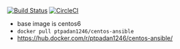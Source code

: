 [![Build Status](https://travis-ci.org/YasushiKobayashi/centos-ansible.svg?branch=master)](https://travis-ci.org/YasushiKobayashi/centos-ansible)
[![CircleCI](https://circleci.com/gh/YasushiKobayashi/centos-ansible.svg?style=svg)](https://circleci.com/gh/YasushiKobayashi/centos-ansible)

- base image is centos6
- `docker pull ptpadan1246/centos-ansible`
- https://hub.docker.com/r/ptpadan1246/centos-ansible/
